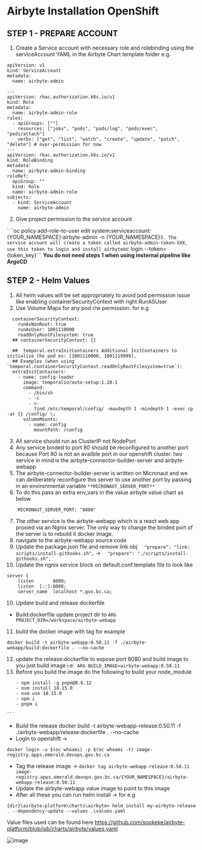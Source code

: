 # Airbyte Installation OpenShift

## STEP 1 - PREPARE ACCOUNT

1. Create a Service account with necessary role and rolebinding using the serviceAccount YAML in the Airbyte Chart template folder e.g.




```
apiVersion: v1
kind: ServiceAccount
metadata:
  name: airbyte-admin

---
apiVersion: rbac.authorization.k8s.io/v1
kind: Role
metadata:
  name: airbyte-admin-role
rules:
  - apiGroups: [""]
    resources: ["jobs", "pods", "pods/log", "pods/exec", "pods/attach"]
    verbs: ["get", "list", "watch", "create", "update", "patch", "delete"] # over-permission for now
---
apiVersion: rbac.authorization.k8s.io/v1
kind: RoleBinding
metadata:
  name: airbyte-admin-binding
roleRef:
  apiGroup: ""
  kind: Role
  name: airbyte-admin-role
subjects:
  - kind: ServiceAccount
    name: airbyte-admin

```


2.  Give project permission to the service account

` ``oc policy add-role-to-user edit system:serviceaccount:{YOUR_NAMESPACE}:airbyte-admin -n {YOUR_NAMESPACE}```
3. The service account will create a token called airbyte-admin-token-XXX, use this token to login and install airbyte
```oc login --token={token_key}```
**You do not need steps 1 when using insternal pipeline like ArgoCD**

## STEP 2 - Helm Values

1. All helm values will be set appropriately to avoid pod permission issue like enabling containerSecurityContext with right RunASUser
2. Use Volume Maps for any pod r/w permission. for e.g 

```
  containerSecurityContext:
    runAsNonRoot: true
    runAsUser: 1001110000
    readOnlyRootFilesystem: true
  ## containerSecurityContext: {}

  ##  temporal.extraInitContainers Additional InitContainers to initialize the pod es: [1001110000, 1001119999], 
  ## Examples (when using `temporal.containerSecurityContext.readOnlyRootFilesystem=true`):
  extraInitContainers:
    - name: config-loader
      image: temporalio/auto-setup:1.20.1
      command:
        - /bin/sh
        - -c
        - >-
          find /etc/temporal/config/ -maxdepth 1 -mindepth 1 -exec cp -ar {} /config/ \;
      volumeMounts:
        - name: config
          mountPath: /config
```
3.  All service should run as ClusterIP not NodePort
4.  Any service binded to port 80 should be reconfigured to another port because Port 80 is not an availble port in our openshift cluster. two service in mind is the airbyte-connector-builder-server and airbyte-webapp 
5.  The airbyte-connector-builder-server is written on Micronaut and we can deliberately reconfigure this server to use another port by passing in an environmental variable `**MICRONAUT_SERVER_PORT**`
6. To do this pass an extra env_vars in the value airbyte value chart as below

``` env_vars: 
    MICRONAUT_SERVER_PORT: "8080"
```
7. The other service is the airbyte-webapp which is a react web app proxied via an Ngnix server. The only way to change the binded port of the server is to rebuild it docker image.
8.  navigate to the airbyte-webapp source code
9. Update the package.json file and remove link obj `  "prepare": "link: scripts/install-githooks.sh",` -> `  "prepare": "./scripts/install-githooks.sh",`
9.  Update the ngnix service block on default.conf.template file to look like 
```
server {
    listen       8080;
    listen  [::]:8080;
    server_name  localhost *.gov.bc.ca;
```
10. Update build and release dockerfile
- Build:dockerfile update project dir to 
```ARG PROJECT_DIR=/workspace/airbyte-webapp```
11. build the docker image with tag for example 
``` 
docker build -t airbyte-webapp:0.50.11 -f ./airbyte-webapp/build:dockerfile . --no-cache
```
12. update the release:dockerfile to expose port 8080 and build image to you just build image i.e 
``` ARG BUILD_IMAGE=airbyte-webapp:0.50.11```
13.  Before you build the image do the following to build your node_module
     ```
     - npm install -g pnpm@8.6.12
     - nvm install 18.15.0
     - nvm use 18.15.0
     - npm i
     - pnpm i
	```
- Build the release docker build -t airbyte-webapp-release:0.50.11 -f ./airbyte-webapp/release:dockerfile . --no-cache
- Login to openshift -> 
```
docker login -u $(oc whoami) -p $(oc whoami -t) image-registry.apps.emerald.devops.gov.bc.ca
```
- Tag the release image ->
``` docker tag airbyte-webapp-release:0.50.11 image-registry.apps.emerald.devops.gov.bc.ca/{YOUR_NAMESPACE}/airbyte-webapp-release:0.50.11 ```
- Update the airbyte-webapp value image to point to this image 
- After all these you can run helm install -> for e.g 
```
{dir}\airbyte-platform\charts\airbyte> helm install my-airbyte-release . --dependency-update --values .\values.yaml

```
Value files used can be found here
https://github.com/sookeke/airbyte-platform/blob/isb/charts/airbyte/values.yaml

![image](https://github.com/sookeke/airbyte-platform/assets/76934070/c4209e03-c6fd-4cf3-95f6-56df8f404620)
